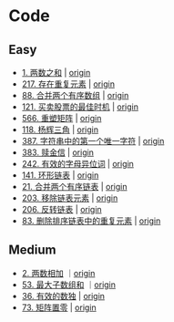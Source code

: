 # Code

## Easy

- [1. 两数之和](two_sum/main.go) | [origin](https://leetcode.cn/problems/two-sum/)
- [217. 存在重复元素](contains_duplicate/main.go) | [origin](https://leetcode.cn/problems/contains-duplicate/)
- [88. 合并两个有序数组](merge_sorted_array/main.go) | [origin](https://leetcode.cn/problems/merge-sorted-array/)
- [121. 买卖股票的最佳时机](best_time_to_buy_and_sell_stock/main.go) | [origin](https://leetcode.cn/problems/best-time-to-buy-and-sell-stock/)
- [566. 重塑矩阵](reshape_the_matrix/main.go) | [origin](https://leetcode.cn/problems/reshape-the-matrix/)
- [118. 杨辉三角](pascals_triangle/main.go) | [origin](https://leetcode.cn/problems/reshape-the-matrix/)
- [387. 字符串中的第一个唯一字符](first_unique_character_in_a_string/main.go) | [origin](https://leetcode.cn/problems/first-unique-character-in-a-string/)
- [383. 赎金信](ransom_note/main.go) | [origin](https://leetcode.cn/problems/ransom-note/)
- [242. 有效的字母异位词](valid_anagram/main.go) | [origin](https://leetcode.cn/problems/valid-anagram/)
- [141. 环形链表](linked_list_cycle/main.go) | [origin](https://leetcode.cn/problems/linked-list-cycle/description/)
- [21. 合并两个有序链表](merge_two_sorted_lists/main.go) | [origin](https://leetcode.cn/problems/merge-two-sorted-lists/)
- [203. 移除链表元素](remove_linked_list_elements/main.go) | [origin](https://leetcode.cn/problems/remove-linked-list-elements/)
- [206. 反转链表](reverse_linked_list/main.go) | [origin](https://leetcode.cn/problems/reverse-linked-list/)
- [83. 删除排序链表中的重复元素](remove_duplicates_from_sorted_list/main.go) | [origin](https://leetcode.cn/problems/remove-duplicates-from-sorted-list/)

## Medium

- [2. 两数相加](add_two_numbers/main.go) ｜[origin](https://leetcode.cn/problems/add-two-numbers/)
- [53. 最大子数组和](max_sub_array/main.go) ｜[origin](https://leetcode.cn/problems/maximum-subarray/)
- [36. 有效的数独](valid_sudoku/main.go) | [origin](https://leetcode.cn/problems/valid-sudoku/)
- [73. 矩阵置零](set_matrix_zeroes/main.go) | [origin](https://leetcode.cn/problems/set-matrix-zeroes/)